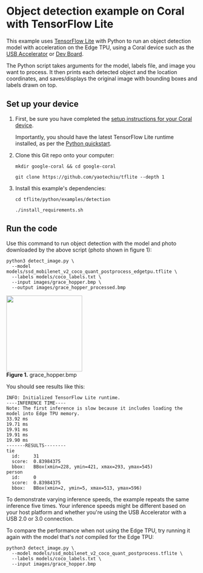 # Object detection example on Coral with TensorFlow Lite

This example uses [TensorFlow Lite](https://tensorflow.org/lite) with Python
to run an object detection model with acceleration on the Edge TPU, using a
Coral device such as the
[USB Accelerator](https://coral.withgoogle.com/products/accelerator) or
[Dev Board](https://coral.withgoogle.com/products/dev-board).

The Python script takes arguments for the model, labels file, and image
you want to process. It then prints each detected object and the location
coordinates, and saves/displays the original image with bounding boxes and
labels drawn on top.

## Set up your device

1.  First, be sure you have completed the [setup instructions for your Coral
    device](https://coral.withgoogle.com/docs/accelerator/get-started/).

    Importantly, you should have the latest TensorFlow Lite runtime installed,
    as per the [Python quickstart](
    https://www.tensorflow.org/lite/guide/python).

2.  Clone this Git repo onto your computer:

    ```
    mkdir google-coral && cd google-coral

    git clone https://github.com/yaotechiu/tflite --depth 1
    ```

3.  Install this example's dependencies:

    ```
    cd tflite/python/examples/detection

    ./install_requirements.sh
    ```

## Run the code

Use this command to run object detection with the model and photo
downloaded by the above script (photo shown in figure 1):

```
python3 detect_image.py \
  --model models/ssd_mobilenet_v2_coco_quant_postprocess_edgetpu.tflite \
  --labels models/coco_labels.txt \
  --input images/grace_hopper.bmp \
  --output images/grace_hopper_processed.bmp
```

<img width="200"
     src="https://github.com/google-coral/edgetpu/raw/master/test_data/grace_hopper.bmp" />
<br><b>Figure 1.</b> grace_hopper.bmp

You should see results like this:

```
INFO: Initialized TensorFlow Lite runtime.
----INFERENCE TIME----
Note: The first inference is slow because it includes loading the model into Edge TPU memory.
33.92 ms
19.71 ms
19.91 ms
19.91 ms
19.90 ms
-------RESULTS--------
tie
  id:     31
  score:  0.83984375
  bbox:   BBox(xmin=228, ymin=421, xmax=293, ymax=545)
person
  id:     0
  score:  0.83984375
  bbox:   BBox(xmin=2, ymin=5, xmax=513, ymax=596)
```

To demonstrate varying inference speeds, the example repeats the same inference
five times. Your inference speeds might be different based on your host platform
and whether you're using the USB Accelerator with a USB 2.0 or 3.0 connection.

To compare the performance when not using the Edge TPU, try
running it again with the model that's *not* compiled for the Edge TPU:

```
python3 detect_image.py \
  --model models/ssd_mobilenet_v2_coco_quant_postprocess.tflite \
  --labels models/coco_labels.txt \
  --input images/grace_hopper.bmp
```
